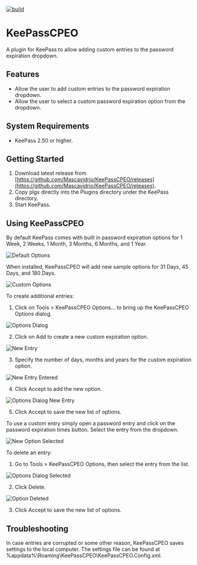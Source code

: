 [![build](https://github.com/Mascavidrio/KeePassCPEO/actions/workflows/build.yaml/badge.svg)](https://github.com/Mascavidrio/KeePassCPEO/actions/workflows/build.yaml)

# KeePassCPEO
A plugin for KeePass to allow adding custom entries to the password expiration dropdown.

## Features
 * Allow the user to add custom entries to the password expiration dropdown.
 * Allow the user to select a custom password expiration option from the dropdown.

## System Requirements
 * KeePass 2.50 or higher.

## Getting Started
 1. Download latest release from [https://github.com/Mascavidrio/KeePassCPEO/releases](https://github.com/Mascavidrio/KeePassCPEO/releases).
 2. Copy plgx directly into the Plugins directory under the KeePass directory.
 3. Start KeePass.

## Using KeePassCPEO

By default KeePass comes with built in password expiration options for 1 Week, 2 Weeks, 1 Month, 3 Months, 6 Months, and 1 Year.

![Default Options](docs/default-options.png)

When installed, KeePassCPEO will add new sample options for 31 Days, 45 Days, and 180 Days.  

![Custom Options](docs/custom-options.png)

To create additional entries:

 1. Click on Tools > KeePassCPEO Options... to bring up the KeePassCPEO Options dialog.

![Options Dialog](docs/options-dialog.png)

 2. Click on Add to create a new custom expiration option.

![New Entry](docs/new-entry.png)

 3. Specify the number of days, months and years for the custom expiration option.

![New Entry Entered](docs/new-entry-entered.png)

 4. Click Accept to add the new option.

![Options Dialog New Entry](docs/options-dialog-new-entry.png)

 5. Click Accept to save the new list of options.

To use a custom entry simply open a password entry and click on the password expiration times button. Select the entry from the dropdown.

![New Option Selected](docs/new-option-selected.png)

To delete an entry:

1. Go to Tools > KeePassCPEO Options, then select the entry from the list.

![Options Dialog Selected](docs/options-dialog-selected.png)

2. Click Delete.

![Option Deleted](docs/option-deleted.png)
 
3. Click Accept to save the new list of options.

## Troubleshooting

In case entries are corrupted or some other reason, KeePassCPEO saves settings to the local computer. The settings file can be found at %appdata%\Roaming\KeePassCPEO\KeePassCPEO.Config.xml.
